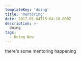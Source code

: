 ```yaml
---
templateKey: 'doing'
title: 'mentoring'
date: 2017-01-04T15:04:10.000Z
description: >-
  doing
tags:
  - Doing Now
---
```


there's some mentoring happening

